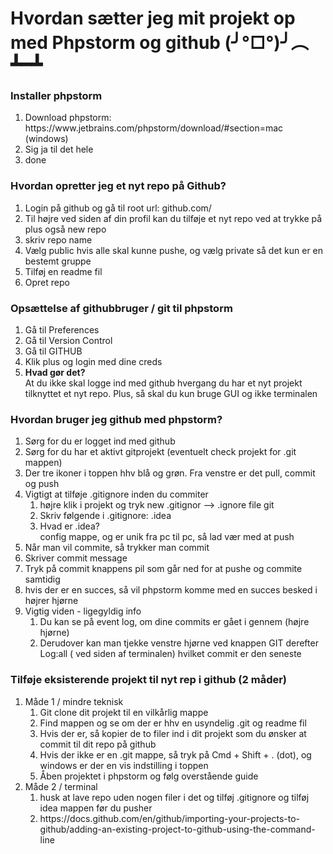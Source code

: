 # Hvordan sætter jeg mit projekt op med Phpstorm og github (╯°□°)╯︵ ┻━┻


<h3>Installer phpstorm</h3>
<ol>
    <li>Download phpstorm:  https://www.jetbrains.com/phpstorm/download/#section=mac (windows) </li>
    <li>Sig ja til det hele</li>
    <li>done</li>
</ol>

<h3>Hvordan opretter jeg et nyt repo på Github?</h3>
<ol>
    <li>Login på github og gå til root url: github.com/</li>
    <li>Til højre ved siden af din profil kan du tilføje et nyt repo ved at trykke på plus også new repo</li>
    <li>skriv repo name</li>
    <li>Vælg public hvis alle skal kunne pushe, og vælg private så det kun er en bestemt gruppe</li>
    <li>Tilføj en readme fil</li>
    <li>Opret repo</li>
</ol>


<h3>Opsættelse af githubbruger / git til phpstorm</h3>
<ol>
    <li>Gå til Preferences </li>
    <li>Gå til Version Control</li>
    <li>Gå til GITHUB</li>
    <li>Klik plus og login med dine creds</li>
    <li><b>Hvad gør det?</b> <br> At du ikke skal logge ind med github hvergang du har et nyt projekt tilknyttet et nyt repo. Plus, så skal du kun bruge GUI og ikke terminalen</li>
</ol>


<h3>Hvordan bruger jeg github med phpstorm?</h3>
<ol>
    <li>Sørg for du er logget ind med github</li>
    <li>Sørg for du har et aktivt gitprojekt (eventuelt check projekt for .git mappen)</li>
    <li>Der tre ikoner i toppen hhv blå og grøn. Fra venstre er det pull, commit og push</li>
    <li>Vigtigt at tilføje .gitignore inden du commiter
     <ol>
            <li>højre klik i projekt og tryk new .gitignor --> .ignore file git</li>
            <li>Skriv følgende i .gitignore: .idea</li>
            <li>Hvad er .idea? <br> config mappe, og er unik fra pc til pc, så lad vær med at push</li>
     </ol>
    </li>
    <li>Når man vil commite, så trykker man commit</li>
    <li>Skriver commit message </li>
    <li>Tryk på commit knappens pil som går ned for at pushe og commite samtidig</li>
    <li>hvis der er en succes, så vil phpstorm komme med en succes besked i højrer hjørne</li>
    <li>Vigtig viden - ligegyldig info
        <ol>
            <li>Du  kan  se på event log, om dine commits er gået i gennem (højre hjørne)</li>
            <li>Derudover kan man tjekke venstre hjørne ved knappen GIT derefter Log:all ( ved siden af terminalen) hvilket commit er den seneste</li>
        </ol>
    </li>
   </ol>


<h3>Tilføje eksisterende projekt til nyt rep i github (2 måder)</h3>
<ol>
    <li>
    Måde 1 / mindre teknisk
    <ol>
            <li>Git clone dit projekt til en vilkårlig mappe</li>
            <li>Find mappen og se om der er hhv en usyndelig .git og readme fil</li>
            <li>Hvis der er, så kopier de to filer ind i dit projekt som du ønsker at commit til dit repo på github</li>
            <li>Hvis der ikke er en .git mappe, så tryk på Cmd + Shift + . (dot), og windows er der en vis indstilling i toppen </li>
            <li>Åben projektet i phpstorm og følg overstående guide</li>
        </ol>
    </li>
    <li>
    Måde 2 / terminal
        <ol>
            <li>husk at lave repo uden nogen filer i det og tilføj .gitignore og tilføj idea mappen  før du pusher</li>
            <li>https://docs.github.com/en/github/importing-your-projects-to-github/adding-an-existing-project-to-github-using-the-command-line</li>
        </ol>
    </li>
</ol>
